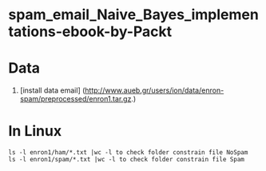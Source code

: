 # spam_email_Naive_Bayes_implementations-ebook-by-Packt
# Data
1. [install data email] (http://www.aueb.gr/users/ion/data/enron-spam/preprocessed/enron1.tar.gz.)
# In Linux
    ls -l enron1/ham/*.txt |wc -l to check folder constrain file NoSpam
    ls -l enron1/spam/*.txt |wc -l to check folder constrain file Spam
